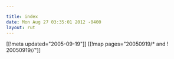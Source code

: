 ```yaml
---

title: index
date: Mon Aug 27 03:35:01 2012 -0400
layout: rut
---
```


[[!meta updated="2005-09-19"]]
[[!map pages="20050919/* and ! 20050919/*/*"]]
